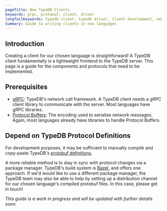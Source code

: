 ```yaml
---
pageTitle: New TypeDB Clients
keywords: grpc, protobuf, client, driver
longTailKeywords: typedb client, typedb driver, client development, new client, client implementation
Summary: Guide to writing clients in new languages
---
```


## Introduction

Creating a client for our chosen language is straightforward! A TypeDB client fundamentally is a lightweight frontend
to the TypeDB server. This page is a guide for the components and protocols that need to be implemented.

## Prerequisites

- [gRPC](https://grpc.io/): TypeDB's network call framework. A TypeDB client needs a gRPC client library to communicate with the server. Most languages have gRPC libraries.
- [Protocol Buffers](https://developers.google.com/protocol-buffers): The encoding used to serialise network messages. Again, most languages already have libraries to handle Protocol Buffers.

## 

## Depend on TypeDB Protocol Definitions

For development purposes, it may be sufficient to manually compile and copy-paste TypeDB's 
[protobuf definitions](https://github.com/vaticle/protocol).

A more reliable method is to stay in sync with protocol changes via a package manager.
TypeDB's build system is [Bazel](https://bazel.build/), and offers one approach. If we'd would like to use a different package manager, 
the TypeDB team may also be able to help by setting up a distribution channel for our chosen language's compiled protobuf files.
In this case, please get in touch!

_This guide is a work in progress and will be updated with further details soon._
